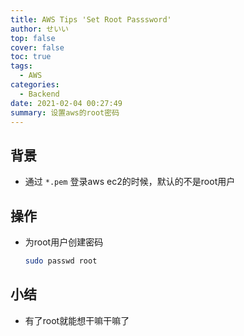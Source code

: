 ```yaml
---
title: AWS Tips 'Set Root Passsword'
author: せいい
top: false
cover: false
toc: true
tags:
  - AWS
categories:
  - Backend
date: 2021-02-04 00:27:49
summary: 设置aws的root密码
---
```


## 背景
* 通过 `*.pem` 登录aws ec2的时候，默认的不是root用户

## 操作
* 为root用户创建密码
  ```bash
  sudo passwd root
  ```

## 小结
* 有了root就能想干嘛干嘛了
  
